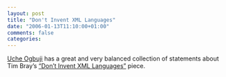 ```yaml
---
layout: post
title: "Don't Invent XML Languages"
date: "2006-01-13T11:10:00+01:00"
comments: false
categories: 
---
```


<p><a href="http://copia.ogbuji.net/blog/2006-01-12/Learn_how_.html">Uche Ogbuji</a> has a great and very balanced collection of statements about Tim Bray&#8217;s <a href="http://www.tbray.org/ongoing/When/200x/2006/01/08/No-New-XML-Languages" title="Don&#8217;t Invent XML Languages">&#8220;Don&#8217;t Invent XML Languages&#8221;</a> piece.</p>


